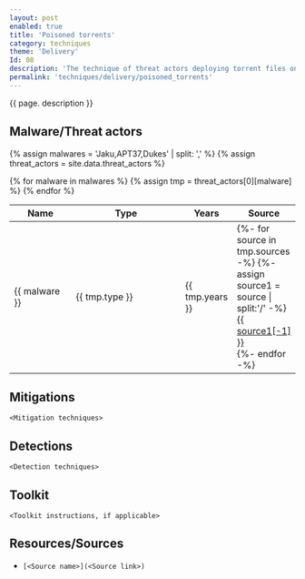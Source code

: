 ```yaml
---
layout: post
enabled: true
title: 'Poisoned torrents'
category: techniques
theme: 'Delivery'
Id: 08
description: 'The technique of threat actors deploying torrent files onto torrent sites that are pre- infected with malware has not been widely seen before, especially with respect to BitTorrent-types of attack. This behavior is difficult to trace and track and is indiscriminate in its infection pattern unless it has some means of targeting desired demographics.'
permalink: 'techniques/delivery/poisoned_torrents'
---
```

{{ page. description }}


## Malware/Threat actors

{% assign malwares = 'Jaku,APT37,Dukes' | split: ',' %}
{% assign threat_actors = site.data.threat_actors %}

<div class="threat-actor-table">
<table>
    <colgroup>
        <col width="30%" />
        <col width="70%" />
    </colgroup>
    <thead>
        <tr class="header">
            <th>Name</th>
            <th>Type</th>
            <th>Years</th>
            <th>Source</th>
        </tr>
    </thead>
    <tbody>
        {% for malware in malwares %}
        <tr>
        {% assign tmp = threat_actors[0][malware] %}
            <td markdown="span">{{ malware }}</td>
            <td markdown="span">{{ tmp.type }}</td>
            <td markdown="span">{{ tmp.years }}</td>
            <td markdown="span">
                {%- for source in tmp.sources -%}
                    {%- assign source1 = source | split:'/' -%}
                    <a href="{{ source }}">{{ source1[-1] }}</a><br>
                {%- endfor -%}
            </td>
        </tr>
        {% endfor %}
    </tbody>
</table>
</div>

## Mitigations

`<Mitigation techniques>`

## Detections

`<Detection techniques>`

## Toolkit

`<Toolkit instructions, if applicable>`

## Resources/Sources

* `[<Source name>](<Source link>)`

